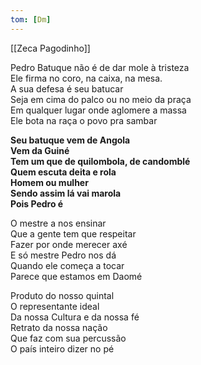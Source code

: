 ```yaml
---
tom: [Dm]
---
```


[[Zeca Pagodinho]]

Pedro Batuque não é de dar mole à tristeza  
Ele firma no coro, na caixa, na mesa.  
A sua defesa é seu batucar  
Seja em cima do palco ou no meio da praça  
Em qualquer lugar onde aglomere a massa  
Ele bota na raça o povo pra sambar

**Seu batuque vem de Angola  
Vem da Guiné  
Tem um que de quilombola, de candomblé  
Quem escuta deita e rola  
Homem ou mulher  
Sendo assim lá vai marola  
Pois Pedro é**

O mestre a nos ensinar  
Que a gente tem que respeitar  
Fazer por onde merecer axé  
E só mestre Pedro nos dá  
Quando ele começa a tocar  
Parece que estamos em Daomé

Produto do nosso quintal  
O representante ideal  
Da nossa Cultura e da nossa fé  
Retrato da nossa nação  
Que faz com sua percussão  
O país inteiro dizer no pé